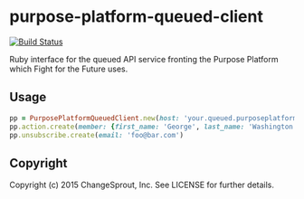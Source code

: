 # purpose-platform-queued-client
[![Build Status](https://travis-ci.org/controlshift/purpose-platform-queued-client.svg)](https://travis-ci.org/controlshift/purpose-platform-queued-client)

Ruby interface for the queued API service fronting the Purpose Platform which Fight for the Future uses.

## Usage

```ruby
pp = PurposePlatformQueuedClient.new(host: 'your.queued.purposeplatform.org')
pp.action.create(member: {first_name: 'George', last_name: 'Washington', email: 'george@washington.com', postcode: '11238', country: 'US'}, tag: 'bar', org: 'foo')
pp.unsubscribe.create(email: 'foo@bar.com')
```

## Copyright

Copyright (c) 2015 ChangeSprout, Inc. See LICENSE for
further details.

